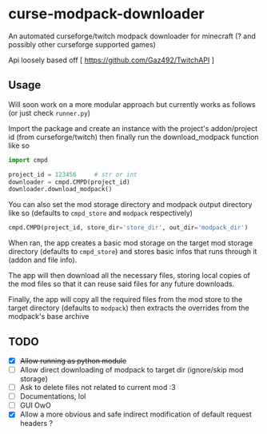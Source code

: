 # curse-modpack-downloader

An automated curseforge/twitch modpack downloader for minecraft (? and possibly other curseforge supported games)

Api loosely based off [ https://github.com/Gaz492/TwitchAPI ]

## Usage

Will soon work on a more modular approach but currently
works as follows (or just check `runner.py`)

Import the package and create an instance with the
project's addon/project id (from curseforge/twitch)
then finally run the download_modpack function like so
```python
import cmpd

project_id = 123456     # str or int
downloader = cmpd.CMPD(project_id)
downloader.download_modpack()
```

You can also set the mod storage directory and modpack
output directory like so (defaults to `cmpd_store` and `modpack` respectively)
```python
cmpd.CMPD(project_id, store_dir='store_dir', out_dir='modpack_dir')
```

When ran, the app creates a basic mod storage on the target mod
storage directory (defaults to `cmpd_store`) and stores
basic infos that runs through it (addon and file info).

The app will then download all the necessary files, storing
local copies of the mod files so that it can reuse said files
for any future downloads.

Finally, the app will copy all the required files from the mod
store to the target directory (defaults to `modpack`) then extracts
the overrides from the modpack's base archive

## TODO
* [x] ~~Allow running as python module~~
* [ ] Allow direct downloading of modpack to target dir (ignore/skip mod storage)
* [ ] Ask to delete files not related to current mod :3
* [ ] Documentations, lol
* [ ] GUI OwO
* [x] Allow a more obvious and safe indirect modification of default request headers ?

